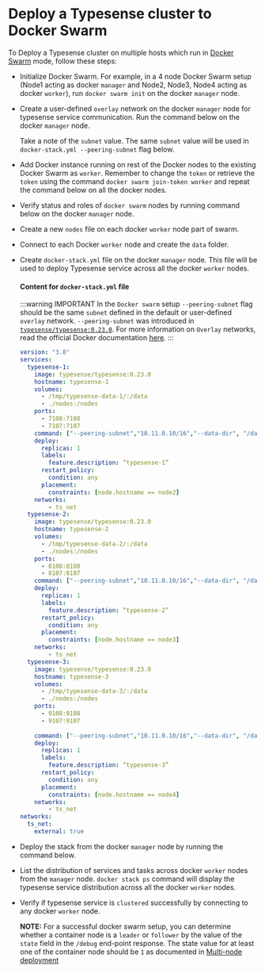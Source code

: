 # Deploy a Typesense cluster to Docker Swarm

To Deploy a Typesense cluster on multiple hosts which run in [Docker Swarm](https://docs.docker.com/engine/swarm/) mode, follow these steps:

- Initialize Docker Swarm. 
  For example, in a 4 node Docker Swarm setup (Node1 acting as docker `manager` and Node2, Node3, Node4 acting as docker `worker`), run `docker swarm init` on the docker `manager` node.

  <Tabs :tabs="['Node1']">
    <template v-slot:Node1>
  
  ```shellsession
  # Run docker swarm init on the docker manager node
  
  $ docker swarm init --advertise-addr $(hostname -i) 
  
  Swarm initialized: current node (6082x127zz98f0pwgjexbv5xp) is now a manager.   
  To add a worker to this swarm, run the following command:
  docker swarm join --token SWMTKN-1-30txqn35hmpwjpk2qq2zmled1rf94pcft2nbhsb0ckleco9pb2-bjh6oh9yz3vk58uimd6v3jjky 192.168.0.25:2377
  To add a manager to this swarm, run 'docker swarm join-token manager' and follow the instructions.
  ```
    </template>
  </Tabs>

- Create a user-defined `overlay` network on the docker `manager` node for typesense service communication. 
  Run the command below on the docker `manager` node. 

  <Tabs :tabs="['Node1']">
    <template v-slot:Node1>
  
  ```shell
  # Run docker network create on the docker manager node
  
  docker network create \
    --driver overlay \
    --subnet=10.11.0.10/16 \
    ts_net
  
  ```
    </template>
  </Tabs>

  Take a note of the `subnet` value. The same `subnet` value will be used in `docker-stack.yml --peering-subnet` flag below.

- Add Docker instance running on rest of the Docker nodes to the existing Docker Swarm as `worker`. 
  Remember to change the `token` or retrieve the `token` using the command `docker swarm join-token worker` and repeat the command below on all the docker nodes.

  <Tabs :tabs="['Node2', 'Node3', 'Node4']">
    <template v-slot:Node2>
  
  ```shell
  # Change the token and join the swarm as a worker 
  #        This command is identical on all docker nodes
  docker swarm join --token SWMTKN-1-30txqn35hmpwjpk2qq2zmled1rf94pcft2nbhsb0ckleco9pb2-bjh6oh9yz3vk58uimd6v3jjky 192.168.0.25:2377
  This node joined a swarm as a worker.
  ```
  
    </template>
    <template v-slot:Node3>
  
  ```shell
  # Change the token and join the swarm as a worker 
  #        This command is identical on all docker nodes
  docker swarm join --token SWMTKN-1-30txqn35hmpwjpk2qq2zmled1rf94pcft2nbhsb0ckleco9pb2-bjh6oh9yz3vk58uimd6v3jjky 192.168.0.25:2377
  This node joined a swarm as a worker.
  ```
  
    </template>
    <template v-slot:Node4>
  
  ```shell
  # Change the token and join the swarm as a worker 
  #        This command is identical on all docker nodes
  docker swarm join --token SWMTKN-1-30txqn35hmpwjpk2qq2zmled1rf94pcft2nbhsb0ckleco9pb2-bjh6oh9yz3vk58uimd6v3jjky 192.168.0.25:2377
  This node joined a swarm as a worker.
  ```
  
    </template>
  </Tabs>

- Verify status and roles of `docker swarm` nodes by running command below on the docker `manager` node.
  
  <Tabs :tabs="['Node1']">
    <template v-slot:Node1>
  
  ```shell
  # Check the status of the Swarm
  docker node ls
  ID                            HOSTNAME   STATUS    AVAILABILITY   MANAGER STATUS   ENGINE VERSION
  6082x127zz98f0pwgjexbv5xp *   node1      Ready     Active         Leader           20.10.0
  z1n71a3h0bw7clclw22i5f0ys     node2      Ready     Active                          20.10.0
  xm1h48xsgzzqftvqaod0nx673     node3      Ready     Active                          20.10.0
  mde8zbj3bsqrvwk02529cm3le     node4      Ready     Active                          20.10.0
  
  ```
  
    </template>
  </Tabs>

- Create a new `nodes` file on each docker `worker` node part of swarm.

  <Tabs :tabs="['Node2', 'Node3', 'Node4']">
    <template v-slot:Node2>
  
  ```shell
  # Create nodes file
  #   This command is identical on all docker nodes
  mkdir /root/typesense && cd /root/typesense && echo 'typesense-1:7107:7108,typesense-2:8107:8108,typesense-3:9107:9108' | sudo tee /root/typesense/nodes
  ```
  
    </template>
    <template v-slot:Node3>
  
  ```shell
  # Create nodes file
  #   This command is identical on all docker nodes
  mkdir /root/typesense && cd /root/typesense && echo 'typesense-1:7107:7108,typesense-2:8107:8108,typesense-3:9107:9108' | sudo tee /root/typesense/nodes
  ```
  
    </template>
    <template v-slot:Node4>
  
  ```shell
  # Create nodes file
  #   This command is identical on all docker nodes
  mkdir /root/typesense && cd /root/typesense && echo 'typesense-1:7107:7108,typesense-2:8107:8108,typesense-3:9107:9108' | sudo tee /root/typesense/nodes
  ```
  
    </template>
  </Tabs>

- Connect to each Docker `worker` node and create the `data` folder.

  <Tabs :tabs="['Node2', 'Node3', 'Node4']">
    <template v-slot:Node2>
  
  ```shell
  # Create data folder
  #   This command is identical on all docker nodes
  mkdir /tmp/typesense-data-1/ &&  mkdir /tmp/typesense-data-2/ && mkdir /tmp/typesense-data-3/
   ```
  
    </template>
    <template v-slot:Node3>

   ```shell
   # Create data folder
   #   This command is identical on all docker nodes
   mkdir /tmp/typesense-data-1/ &&  mkdir /tmp/typesense-data-2/ && mkdir /tmp/typesense-data-3/
   ```
  
    </template>
    <template v-slot:Node4>
  
  ```shell
  # Create data folder
  #   This command is identical on all docker nodes
   mkdir /tmp/typesense-data-1/ &&  mkdir /tmp/typesense-data-2/ && mkdir /tmp/typesense-data-3/
  ```
  
    </template>
  </Tabs>

- Create `docker-stack.yml` file on the docker `manager` node. This file will be used to deploy Typesense service across all the docker `worker` nodes.

  <Tabs :tabs="['Node1']">
    <template v-slot:Node1>
  
  ```shell
  # Create docker-stack.yml
  mkdir \typesense && touch /root/typesense/docker-stack.yml
  ```
  
    </template>
  </Tabs>

  #### Content for `docker-stack.yml` file

  :::warning IMPORTANT 
  In the `Docker swarm` setup `--peering-subnet` flag should be the same `subnet` defined in the default or user-defined `overlay` network. `--peering-subnet` was introduced in [`typesense/typesense:0.23.0`](https://hub.docker.com/layers/typesense/typesense/0.23.0/images/sha256-d0fd1b142b10600cb8518cc5f313683324d53f3791c0dad509033445c2c3bfdf?context=explore). For more information on `Overlay` networks, read the official Docker documentation [here](https://docs.docker.com/network/overlay/).
  :::

  ```yaml
  version: "3.8"
  services:
    typesense-1:
      image: typesense/typesense:0.23.0
      hostname: typesense-1
      volumes:
        - /tmp/typesense-data-1/:/data
        - ./nodes:/nodes
      ports:
        - 7108:7108
        - 7107:7107
      command: ["--peering-subnet","10.11.0.10/16","--data-dir", "/data","--api-key", "xyz","--nodes","/nodes","--peering-port","7107","--api-port","7108","--enable-cors"]
      deploy:
        replicas: 1
        labels:
          feature.description: “typesense-1”
        restart_policy:
          condition: any
        placement:
          constraints: [node.hostname == node2]
      networks:
          - ts_net
    typesense-2:
      image: typesense/typesense:0.23.0
      hostname: typesense-2
      volumes:
        - /tmp/typesense-data-2/:/data
        - ./nodes:/nodes
      ports:
        - 8108:8108
        - 8107:8107
      command: ["--peering-subnet","10.11.0.10/16","--data-dir", "/data","--api-key", "xyz","--nodes","/nodes","--peering-port","8107","--api-port","8108","--enable-cors"]
      deploy:
        replicas: 1
        labels:
          feature.description: “typesense-2”
        restart_policy:
          condition: any
        placement:
          constraints: [node.hostname == node3]
      networks:
          - ts_net
    typesense-3:
      image: typesense/typesense:0.23.0
      hostname: typesense-3
      volumes:
        - /tmp/typesense-data-3/:/data
        - ./nodes:/nodes
      ports:
        - 9108:9108
        - 9107:9107
      
      command: ["--peering-subnet","10.11.0.10/16","--data-dir", "/data","--api-key", "xyz","--nodes","/nodes","--peering-port","9107","--api-port","9108","--enable-cors"]
      deploy:
        replicas: 1
        labels:
          feature.description: “typesense-3”
        restart_policy:
          condition: any
        placement:
          constraints: [node.hostname == node4]
      networks:
          - ts_net
  networks:
    ts_net:
      external: true
  ```

- Deploy the stack from the docker `manager` node by running the command below.

  <Tabs :tabs="['Node1']">
    <template v-slot:Node1>
  
  ```shell
  # Deploy stack
  docker stack deploy --compose-file /root/typesense/docker-stack.yml --with-registry-auth ts
  ```
    </template>
  </Tabs>

- List the distribution of services and tasks across docker `worker` nodes from the `manager` node. `docker stack ps` command will display the typesense service distribution across all the docker `worker` nodes.

  <Tabs :tabs="['Node1']">
    <template v-slot:Node1>
  
  ```shell
  docker stack ps ts
  ID             NAME               IMAGE                        NODE      DESIRED STATE   CURRENT STATE           ERROR     PORTS
  x4w38438c7bn   ts_typesense-1.1   typesense/typesense:0.23.0   node2     Running         Running 5 minutes ago
  0iacq1bhw1ia   ts_typesense-2.1   typesense/typesense:0.23.0   node1     Running         Running 5 minutes ago
  wqyec57a3d4o   ts_typesense-3.1   typesense/typesense:0.23.0   node3     Running         Running 5 minutes ago
  ```
  
    </template>
  </Tabs>

- Verify if typesense service is `clustered` successfully by connecting to any docker `worker` node.

  **NOTE:** For a successful docker swarm setup, you can determine whether a container node is a `leader` or `follower` by the value of the `state` field in the `/debug` end-point response. The state value for at least one of the container node should be `1` as documented in [Multi-node deployment](https://typesense.org/docs/0.22.1/api/#multi-node-deployment)
  
  <Tabs :tabs="['Node2']">
    <template v-slot:Node2>
  
  ```shell
  # Connect to docker container
  docker exec -it ts_typesense-1.1.trnoz5k698vzfwtom5lg3bi4p bash
  root@typesense-1:/# apt-get update && apt-get -y install curl
  
  
  root@typesense-1:/# curl 'http://typesense-1:7108/debug' -X GET -H "x-typesense-api-key: xyz" && curl 'http://typesense-2:8108/debug' -X GET -H "x-typesense-api-key: xyz" && curl 'http://typesense-3:9108/debug' -X GET -H "x-typesense-api-key: xyz"
  {"state":1,"version":"0.23.0"}{"state":4,"version":"0.23.0"}{"state":4,"version":"0.23.0"}
  ```
    </template>
  </Tabs>

